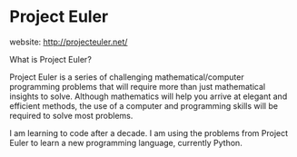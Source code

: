 # Project Euler

website: http://projecteuler.net/

What is Project Euler?

Project Euler is a series of challenging mathematical/computer programming problems that will require more than just mathematical insights to solve. Although mathematics will help you arrive at elegant and efficient methods, the use of a computer and programming skills will be required to solve most problems.

I am learning to code after a decade. I am using the problems from Project Euler to learn a new programming language, currently Python.

